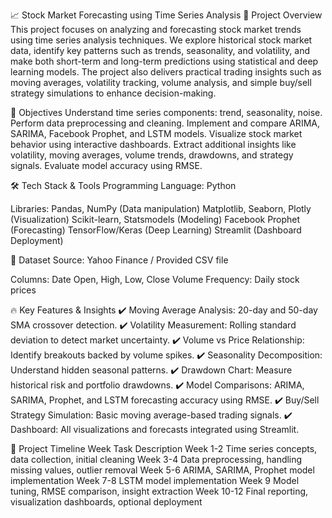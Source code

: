 📈 Stock Market Forecasting using Time Series Analysis
🚀 Project Overview
This project focuses on analyzing and forecasting stock market trends using time series analysis techniques. We explore historical stock market data, identify key patterns such as trends, seasonality, and volatility, and make both short-term and long-term predictions using statistical and deep learning models.
The project also delivers practical trading insights such as moving averages, volatility tracking, volume analysis, and simple buy/sell strategy simulations to enhance decision-making.

🎯 Objectives
Understand time series components: trend, seasonality, noise.
Perform data preprocessing and cleaning.
Implement and compare ARIMA, SARIMA, Facebook Prophet, and LSTM models.
Visualize stock market behavior using interactive dashboards.
Extract additional insights like volatility, moving averages, volume trends, drawdowns, and strategy signals.
Evaluate model accuracy using RMSE.

🛠️ Tech Stack & Tools
Programming Language: Python

Libraries:
Pandas, NumPy (Data manipulation)
Matplotlib, Seaborn, Plotly (Visualization)
Scikit-learn, Statsmodels (Modeling)
Facebook Prophet (Forecasting)
TensorFlow/Keras (Deep Learning)
Streamlit (Dashboard Deployment)

📂 Dataset
Source: Yahoo Finance / Provided CSV file

Columns:
Date
Open, High, Low, Close
Volume
Frequency: Daily stock prices

🔥 Key Features & Insights
✔️ Moving Average Analysis: 20-day and 50-day SMA crossover detection.
✔️ Volatility Measurement: Rolling standard deviation to detect market uncertainty.
✔️ Volume vs Price Relationship: Identify breakouts backed by volume spikes.
✔️ Seasonality Decomposition: Understand hidden seasonal patterns.
✔️ Drawdown Chart: Measure historical risk and portfolio drawdowns.
✔️ Model Comparisons: ARIMA, SARIMA, Prophet, and LSTM forecasting accuracy using RMSE.
✔️ Buy/Sell Strategy Simulation: Basic moving average-based trading signals.
✔️ Dashboard: All visualizations and forecasts integrated using Streamlit.

📅 Project Timeline
Week	Task Description
Week 1-2	Time series concepts, data collection, initial cleaning
Week 3-4	Data preprocessing, handling missing values, outlier removal
Week 5-6	ARIMA, SARIMA, Prophet model implementation
Week 7-8	LSTM model implementation
Week 9	Model tuning, RMSE comparison, insight extraction
Week 10-12	Final reporting, visualization dashboards, optional deployment
